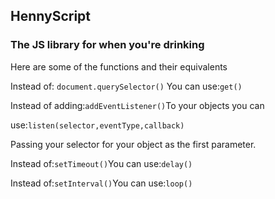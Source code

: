 ## HennyScript

### The JS library for when you're drinking

Here are some of the functions and their equivalents


Instead of: `document.querySelector()` You can use:`get()`


Instead of adding:`addEventListener()`To your objects you can

use:`listen(selector,eventType,callback)`

Passing your selector for your object as the
first parameter.


Instead of:`setTimeout()`You can use:`delay()`


Instead of:`setInterval()`You can use:`loop()`
